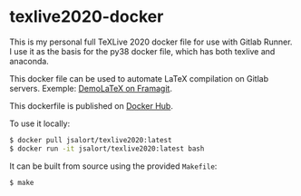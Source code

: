 # texlive2020-docker

This is my personal full TeXLive 2020 docker file for use with Gitlab Runner.
I use it as the basis for the py38 docker file, which has both texlive and anaconda.

This docker file can be used to automate LaTeX compilation on Gitlab servers.
Exemple: [DemoLaTeX on Framagit](https://framagit.org/jsalort/demolatex).

This dockerfile is published on [Docker Hub](https://hub.docker.com/repository/docker/jsalort/texlive2020).

To use it locally:
```bash
$ docker pull jsalort/texlive2020:latest
$ docker run -it jsalort/texlive2020:latest bash
```

It can be built from source using the provided `Makefile`:
```bash
$ make
```
